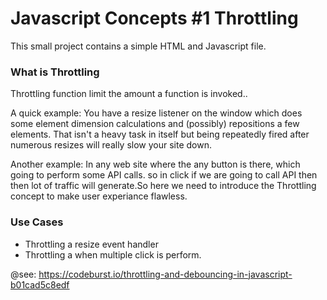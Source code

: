 # Javascript Concepts #1 Throttling
This small project contains a simple HTML and Javascript file.

### What is Throttling
Throttling function limit the amount a function is invoked.. 

A quick example:  You have a resize listener on the window which does some element dimension calculations and (possibly)  repositions a few elements.  That isn't a heavy task in itself but being repeatedly fired after numerous resizes will really slow your site down.

Another example: In any web site where the any button is there, which going to perform some API calls. so in click if we are going to call API then then lot of traffic will generate.So here we need to introduce the Throttling concept to make user experiance flawless.

### Use Cases
- Throttling a resize event handler
- Throttling a when multiple click is perform.

@see: https://codeburst.io/throttling-and-debouncing-in-javascript-b01cad5c8edf



